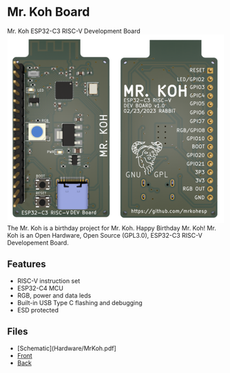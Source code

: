 
# Mr. Koh Board
Mr. Koh ESP32-C3 RISC-V Development Board
![MrKoh](MrKoh.png)
The Mr. Koh is a birthday project for Mr. Koh.  Happy Birthday Mr. Koh!  Mr. Koh is an Open Hardware, Open Source (GPL3.0), ESP32-C3 RISC-V Developement Board.

## Features
* RISC-V instruction set
* ESP32-C4 MCU
* RGB, power and data leds
* Built-in USB Type C flashing and debugging
* ESD protected

## Files
* [Schematic](Hardware/MrKoh.pdf] 
* [Front](Hardware/front012623.png)
* [Back](Hardware/Back012623.png)






